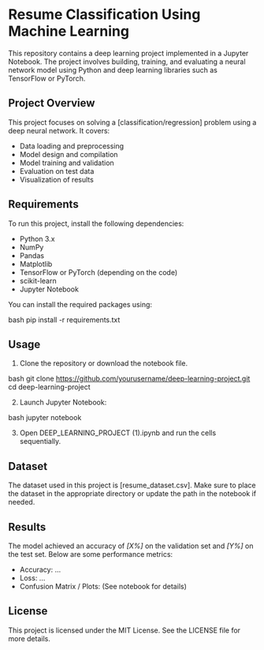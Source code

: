 # Resume Classification Using Machine Learning 

This repository contains a deep learning project implemented in a Jupyter Notebook. The project involves building, training, and evaluating a neural network model using Python and deep learning libraries such as TensorFlow or PyTorch.

## Project Overview

This project focuses on solving a \[classification/regression] problem using a deep neural network. It covers:

* Data loading and preprocessing
* Model design and compilation
* Model training and validation
* Evaluation on test data
* Visualization of results

## Requirements

To run this project, install the following dependencies:

* Python 3.x
* NumPy
* Pandas
* Matplotlib
* TensorFlow or PyTorch (depending on the code)
* scikit-learn
* Jupyter Notebook

You can install the required packages using:

bash
pip install -r requirements.txt


## Usage

1. Clone the repository or download the notebook file.

bash
git clone https://github.com/yourusername/deep-learning-project.git
cd deep-learning-project


2. Launch Jupyter Notebook:

bash
jupyter notebook


3. Open DEEP_LEARNING_PROJECT (1).ipynb and run the cells sequentially.

## Dataset

The dataset used in this project is \[resume_dataset.csv]. Make sure to place the dataset in the appropriate directory or update the path in the notebook if needed.

## Results

The model achieved an accuracy of *\[X%]* on the validation set and *\[Y%]* on the test set. Below are some performance metrics:

* Accuracy: ...
* Loss: ...
* Confusion Matrix / Plots: (See notebook for details)

## License

This project is licensed under the MIT License. See the LICENSE file for more details.
